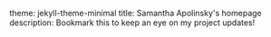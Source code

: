 
theme: jekyll-theme-minimal
title: Samantha Apolinsky's homepage
description: Bookmark this to keep an eye on my project updates!
